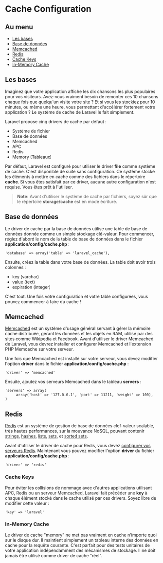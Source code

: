 # Cache Configuration

## Au menu

- [Les bases](#the-basics)
- [Base de données](#database)
- [Memcached](#memcached)
- [Redis](#redis)
- [Cache Keys](#keys)
- [In-Memory Cache](#memory)

<a name="the-basics"></a>
## Les bases

Imaginez que votre application affiche les dix chansons les plus populaires pour vos visiteurs. Avez-vous vraiment besoin de remonter ces 10 chansons chaque fois que quelqu'un visite votre site ? Et si vous les stockiez pour 10 minutes, ou même une heure, vous permettant d'accélérer fortement votre application ? Le système de cache de Laravel le fait simplement.

Laravel propose cinq drivers de cache par défaut :

- Système de fichier
- Base de données
- Memcached
- APC
- Redis
- Memory (Tableaux)

Par défaut, Laravel est configuré pour utiliser le driver **file** comme système de cache. C'est disponible de suite sans configuration. Ce système stocke les éléments à mettre en cache comme des fichiers dans le répertoire **cache**. Si vous êtes satisfait par ce driver, aucune autre configuration n'est requise. Vous êtes prêt à l'utiliser.

> **Note:** Avant d'utiliser le système de cache par fichiers, soyez sûr que le répertoire **storage/cache** est en mode écriture.

<a name="database"></a>
## Base de données

Le driver de cache par la base de données utilise une table de base de données donnée comme un simple stockage clé-valeur. Pour commencer, réglez d'abord le nom de la table de base de données dans le fichier  **application/config/cache.php** :

    'database' => array('table' => 'laravel_cache'),

Ensuite, créez la table dans votre base de données. La table doit avoir trois colonnes :

- key (varchar)
- value (text)
- expiration (integer)

C'est tout. Une fois votre configuration et votre table configurées, vous pouvez commencer à faire du cache !

<a name="memcached"></a>
## Memcached

[Memcached](http://memcached.org) est un système d'usage général servant à gérer la mémoire cache distribuée, gérant les données et les objets en RAM, utilisé par des sites comme Wikipedia et Facebook. Avant d'utiliser le driver Memcached de Laravel, vous devrez installer et configurer Memcached et l'extension PHP Memcache sur votre serveur.

Une fois que Memcached est installé sur votre serveur, vous devez modifier l'option **driver** dans le fichier **application/config/cache.php** :

    'driver' => 'memcached'

Ensuite, ajoutez vos serveurs Memcached dans le tableau **servers** :

    'servers' => array(
         array('host' => '127.0.0.1', 'port' => 11211, 'weight' => 100),
    )

<a name="redis"></a>
## Redis

[Redis](http://redis.io) est un système de gestion de base de données clef-valeur scalable, très hautes performances, sur la mouvance NoSQL, pouvant contenir [strings](http://redis.io/topics/data-types#strings), [hashes](http://redis.io/topics/data-types#hashes), [lists](http://redis.io/topics/data-types#lists), [sets](http://redis.io/topics/data-types#sets), et [sorted sets](http://redis.io/topics/data-types#sorted-sets).

Avant d'utiliser le driver de cache pour Redis, vous devez [configurer vos serveurs Redis](/3/database/redis#config). Maintenant vous pouvez modifier l'option **driver** du fichier **application/config/cache.php** :

    'driver' => 'redis'

<a name="keys"></a>
### Cache Keys

Pour éviter les collisions de nommage avec d'autres applications utilisant APC, Redis ou un serveur Memcached, Laravel fait précéder une **key** à chaque élément stocké dans le cache utilisé par ces drivers. Soyez libre de modifier cette valeur :

    'key' => 'laravel'

<a name="memory"></a>
### In-Memory Cache

Le driver de cache "memory" ne met pas vraiment en cache n'importe quoi sur le disque dur. Il maintient simplement un tableau interne des données en cache pour la requête courante. C'est parfait pour des tests unitaires de votre application indépendamment des mécanismes de stockage. Il ne doit jamais être utilisé comme driver de cache "réel".
